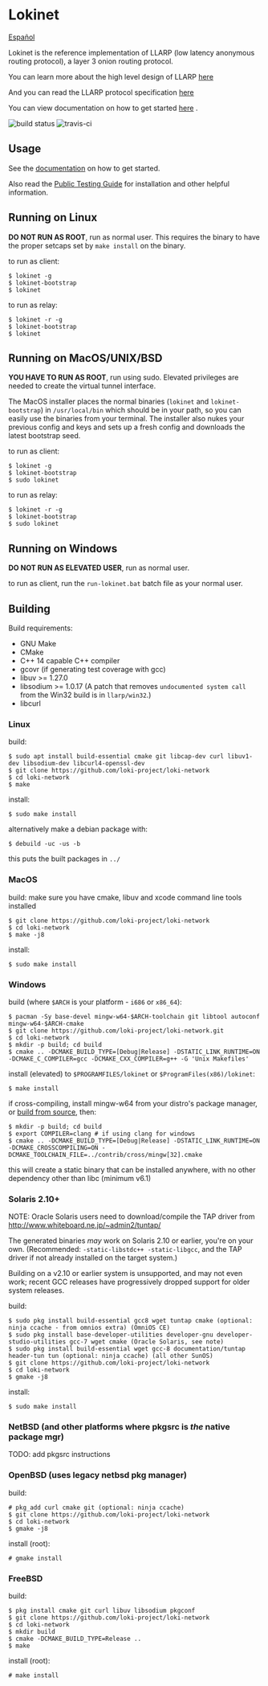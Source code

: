 # Lokinet

[Español](readme_es.md)

Lokinet is the reference implementation of LLARP (low latency anonymous routing protocol), a layer 3 onion routing protocol.

You can learn more about the high level design of LLARP [here](docs/high-level.txt)

And you can read the LLARP protocol specification [here](docs/proto_v0.txt)

You can view documentation on how to get started [here](https://loki-project.github.io/loki-docs/Lokinet/LokinetOverview/) .

![build status](https://gitlab.com/lokiproject/loki-network/badges/master/pipeline.svg "build status")
![travis-ci](https://travis-ci.org/loki-project/loki-network.svg?branch=master "ci status")

## Usage

See the [documentation](https://loki-project.github.io/loki-docs/Lokinet/LokinetOverview/) on how to get started.

Also read the [Public Testing Guide](https://lokidocs.com/Lokinet/Guides/PublicTestingGuide/#1-lokinet-installation) for installation and other helpful information.

## Running on Linux

**DO NOT RUN AS ROOT**, run as normal user. This requires the binary to have the proper setcaps set by `make install` on the binary.

to run as client:

    $ lokinet -g
    $ lokinet-bootstrap
    $ lokinet

to run as relay:

    $ lokinet -r -g
    $ lokinet-bootstrap
    $ lokinet

## Running on MacOS/UNIX/BSD

**YOU HAVE TO RUN AS ROOT**, run using sudo. Elevated privileges are needed to create the virtual tunnel interface.

The MacOS installer places the normal binaries (`lokinet` and `lokinet-bootstrap`) in `/usr/local/bin` which should be in your path, so you can easily use the binaries from your terminal. The installer also nukes your previous config and keys and sets up a fresh config and downloads the latest bootstrap seed.

to run as client:

    $ lokinet -g
    $ lokinet-bootstrap
    $ sudo lokinet

to run as relay:

    $ lokinet -r -g
    $ lokinet-bootstrap
    $ sudo lokinet


## Running on Windows

**DO NOT RUN AS ELEVATED USER**, run as normal user.

to run as client, run the `run-lokinet.bat` batch file as your normal user.


## Building

Build requirements:

* GNU Make
* CMake
* C++ 14 capable C++ compiler
* gcovr (if generating test coverage with gcc)
* libuv >= 1.27.0
* libsodium >= 1.0.17 (A patch that removes `undocumented system call` from the Win32 build is in `llarp/win32`.)
* libcurl

### Linux

build:

    $ sudo apt install build-essential cmake git libcap-dev curl libuv1-dev libsodium-dev libcurl4-openssl-dev
    $ git clone https://github.com/loki-project/loki-network
    $ cd loki-network
    $ make 

install:

    $ sudo make install


alternatively make a debian package with:

    $ debuild -uc -us -b

this puts the built packages in `../`

### MacOS

build:
    make sure you have cmake, libuv and xcode command line tools installed
    
    $ git clone https://github.com/loki-project/loki-network
    $ cd loki-network
    $ make -j8

install:

    $ sudo make install

### Windows

build (where `$ARCH` is your platform - `i686` or `x86_64`):

    $ pacman -Sy base-devel mingw-w64-$ARCH-toolchain git libtool autoconf mingw-w64-$ARCH-cmake
    $ git clone https://github.com/loki-project/loki-network.git
    $ cd loki-network
    $ mkdir -p build; cd build
    $ cmake .. -DCMAKE_BUILD_TYPE=[Debug|Release] -DSTATIC_LINK_RUNTIME=ON -DCMAKE_C_COMPILER=gcc -DCMAKE_CXX_COMPILER=g++ -G 'Unix Makefiles'

install (elevated) to `$PROGRAMFILES/lokinet` or `$ProgramFiles(x86)/lokinet`:

    $ make install

if cross-compiling, install mingw-w64 from your distro's package manager, or [build from source](https://sourceforge.net/p/mingw-w64/wiki2/Cross%20Win32%20and%20Win64%20compiler/), then:

    $ mkdir -p build; cd build
    $ export COMPILER=clang # if using clang for windows
    $ cmake .. -DCMAKE_BUILD_TYPE=[Debug|Release] -DSTATIC_LINK_RUNTIME=ON -DCMAKE_CROSSCOMPILING=ON -DCMAKE_TOOLCHAIN_FILE=../contrib/cross/mingw[32].cmake

this will create a static binary that can be installed anywhere, with no other dependency other than libc (minimum v6.1)

### Solaris 2.10+

NOTE: Oracle Solaris users need to download/compile the TAP driver from http://www.whiteboard.ne.jp/~admin2/tuntap/

The generated binaries _may_ work on Solaris 2.10 or earlier, you're on your own. (Recommended: `-static-libstdc++ -static-libgcc`, and the TAP driver if not already installed on the target system.)

Building on a v2.10 or earlier system is unsupported, and may not even work; recent GCC releases have progressively dropped support for older system releases.

build:

    $ sudo pkg install build-essential gcc8 wget tuntap cmake (optional: ninja ccache - from omnios extra) (OmniOS CE)
    $ sudo pkg install base-developer-utilities developer-gnu developer-studio-utilities gcc-7 wget cmake (Oracle Solaris, see note)
    $ sudo pkg install build-essential wget gcc-8 documentation/tuntap header-tun tun (optional: ninja ccache) (all other SunOS)
    $ git clone https://github.com/loki-project/loki-network
    $ cd loki-network
    $ gmake -j8

install:

    $ sudo make install


### NetBSD (and other platforms where pkgsrc is _the_ native package mgr)

TODO: add pkgsrc instructions

### OpenBSD (uses legacy netbsd pkg manager)

build:

    # pkg_add curl cmake git (optional: ninja ccache)
    $ git clone https://github.com/loki-project/loki-network
    $ cd loki-network
    $ gmake -j8

install (root):

    # gmake install

### FreeBSD

build:

    $ pkg install cmake git curl libuv libsodium pkgconf
    $ git clone https://github.com/loki-project/loki-network
    $ cd loki-network
    $ mkdir build
    $ cmake -DCMAKE_BUILD_TYPE=Release ..
    $ make

install (root):

    # make install
